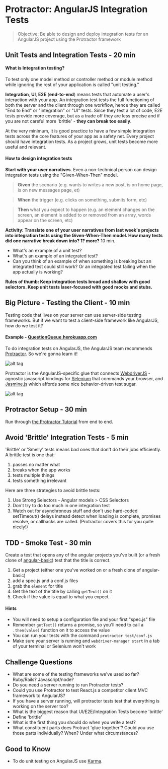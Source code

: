 # Protractor: AngularJS Integration Tests

> Objective: Be able to design and deploy integration tests for an AngularJS project using the Protractor framework

## Unit Tests and Integration Tests - 20 min

#### What is Integration testing?

To test only one model method or controller method or module method while ignoring the rest of your application is called "unit testing." 

**Integration**, **UI**, **E2E** (**end-to-end**) means tests that automate a user's interaction with your app. An integration test tests the full functioning of both the server and the client through one workflow, hence they are called "End to End" or "integration" or "UI" tests. Since they test a lot of code, E2E tests provide more coverage, but as a trade off they are less precise and if you are not careful more 'brittle' - **they can break too easily**. 

At the very minimum, it is good practice to have a few simple integration tests across the core features of your app as a safety net. Every project should have integration tests. As a project grows, unit tests become more useful and relevant.

#### How to design integration tests

**Start with your user narratives**. Even a non-technical person can design integration tests using the "Given-When-Then" model. 

> **Given** the scenario (e.g. wants to writes a new post, is on home page, is on new messages page, et)

> **When** the trigger (e.g. clicks on something, submits form, etc)

> **Then** what you expect to happen (e.g. an element changes on the screen, an element is added to or removed from an array, words appear on the screen, etc)

**Activity: Translate one of your user narratives from last week's projects into integration tests using the Given-When-Then model. How many tests did one narrative break down into? 1? more?** 10 min.

* What's an example of a unit test?
* What's an example of an integrated test?
* Can you think of an example of when something is breaking but an integrated test could still work? Or an integrated test failing when the app actually is working?

**Rules of thumb: Keep integration tests broad and shallow with good selectors. Keep unit tests laser-focused with good mocks and stubs.**

## Big Picture - Testing the Client - 10 min

Testing code that lives on your server can use server-side testing frameworks. But if we want to test a client-side framework like AngularJS, how do we test it? 

#### Example - [QuestionQueue.herokuapp.com](http://questionqueue.herokuapp.com)

To do integration tests on AngularJS, the AngularJS team recommends [Protractor](https://angular.github.io/protractor). So we're gonna learn it!

![alt tag](https://angular.github.io/protractor/img/protractor-logo-600.png)

Protractor is the AngularJS-specific glue that connects [WebdriverJS](https://code.google.com/p/selenium/wiki/WebDriverJs) - agnostic javascript bindings for  [Selenium](http://en.wikipedia.org/wiki/Selenium_%28software%29) that commands your browser, and [Jasmine.js](http://jasmine.github.io/) which affords some nice behavior-driven test sugar.

![alt tag](http://engineering.wingify.com/images/2015/02/2.png)

## Protractor Setup - 30 min

Run through [the Protractor Tutorial](https://angular.github.io/protractor/#/tutorial) from end to end.

## Avoid 'Brittle' Integration Tests - 5 min

'Brittle' or 'Smelly' tests means bad ones that don't do their jobs efficiently. A brittle test is one that:

1. passes no matter what
2. breaks when the app works
3. tests multiple things
4. tests something irrelevant

Here are three strategies to avoid brittle tests:

1. Use Strong Selectors - Angular models > CSS Selectors
2. Don't try to do too much in one integration test
3. Watch out for asynchronous stuff and don't use hard-coded setTimeout() delays instead detect when loading is complete, promises resolve, or callbacks are called. (Protractor covers this for you quite nicely!)

## TDD - Smoke Test - 30 min 

Create a test that opens any of the angular projects you've built (or a fresh clone of [angular-basic](https://github.com/ajbraus/angular-basic)) test that the title is correct.

1. Get a project (either one you've worked on or a fresh clone of angular-basic)
2. add a spec.js and a conf.js files
3. grab the ```element``` for title
4. Get the text of the title by calling ```getText()``` on it
5. Check if the value is equal to what you expect.

#### Hints
* You will need to setup a configuration file and your first "spec.js" file
* Remember ```getText()``` returns a promise, so you'll need to call a ```.then(value)``` function on it to access the value
* You can run your tests with the command ```protractor test/conf.js```
* Make sure your server is running and ```webdriver-manager start``` in a tab of your terminal or Selenium won't work

## Challenge Questions

* What are some of the testing frameworks we've used so far? Ruby/Rails? Javascript/node?
* Do you need a server running to run Protractor tests?
* Could you use Protractor to test React.js a competitor client MVC framework to AngularJS?
* If you have a server running, will protractor tests test that everything is working on the server too?
* What is the biggest reason that UI/E2E/Integration Tests become 'brittle'
* Define 'brittle'
* What is the first thing you should do when you write a test?
* What constituent parts does Protract 'glue together'? Could you use those parts individually? When? Under what circumstances?

## Good to Know

* To do unit testing on AngularJS use [Karma](http://karma-runner.github.io/0.12/intro/how-it-works.html).  


